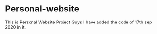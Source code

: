 # Personal-website
This is Personal Website Project
Guys I have added the code  of 17th sep 2020 in it.

